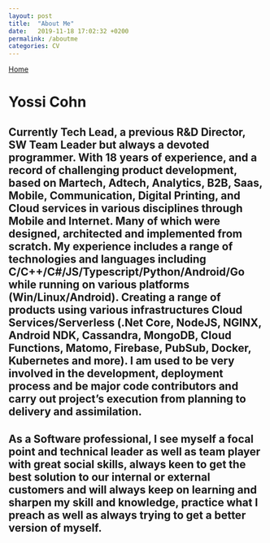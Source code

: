 ```yaml
---
layout: post
title:  "About Me"
date:   2019-11-18 17:02:32 +0200
permalink: /aboutme
categories: CV
---
```

[Home](/)
# Yossi Cohn

Currently Tech Lead, a previous R&D Director, SW Team Leader but always a devoted programmer.
With 18 years of experience, and a record of challenging product development, based on Martech,  Adtech, Analytics, B2B, Saas, Mobile, Communication, Digital Printing, and Cloud services in various disciplines through Mobile and Internet.
Many of which were designed, architected and implemented from scratch.
My experience includes a range of technologies and languages including C/C++/C#/JS/Typescript/Python/Android/Go while running on various platforms (Win/Linux/Android).
Creating a range of products using various infrastructures Cloud Services/Serverless (.Net Core, NodeJS, NGINX, Android NDK, Cassandra, MongoDB, Cloud Functions, Matomo, Firebase, PubSub, Docker, Kubernetes and more).
I am used to be very involved in the development, deployment process and be major code contributors and carry out project’s execution from planning to delivery and assimilation.
---
As a Software professional, I see myself a focal point and technical leader as well as team player with great social skills, always keen to get the best solution to our internal or external customers and will always keep on learning and sharpen my skill and knowledge, practice what I preach as well as always trying to get a better version of myself.
---
